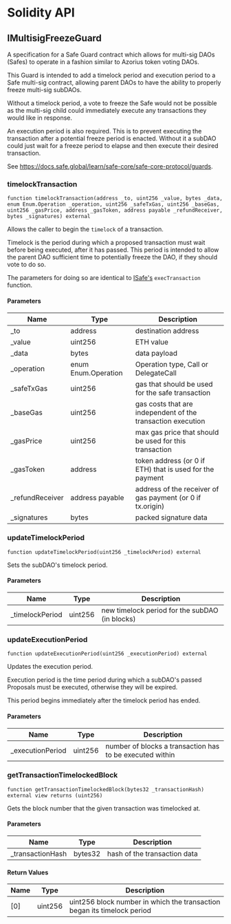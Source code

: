 # Solidity API

## IMultisigFreezeGuard

A specification for a Safe Guard contract which allows for multi-sig DAOs (Safes)
to operate in a fashion similar to Azorius token voting DAOs.

This Guard is intended to add a timelock period and execution period to a Safe
multi-sig contract, allowing parent DAOs to have the ability to properly
freeze multi-sig subDAOs.

Without a timelock period, a vote to freeze the Safe would not be possible
as the multi-sig child could immediately execute any transactions they would like
in response.

An execution period is also required. This is to prevent executing the transaction after
a potential freeze period is enacted. Without it a subDAO could just wait for a freeze
period to elapse and then execute their desired transaction.

See https://docs.safe.global/learn/safe-core/safe-core-protocol/guards.

### timelockTransaction

```solidity
function timelockTransaction(address _to, uint256 _value, bytes _data, enum Enum.Operation _operation, uint256 _safeTxGas, uint256 _baseGas, uint256 _gasPrice, address _gasToken, address payable _refundReceiver, bytes _signatures) external
```

Allows the caller to begin the `timelock` of a transaction.

Timelock is the period during which a proposed transaction must wait before being
executed, after it has passed.  This period is intended to allow the parent DAO
sufficient time to potentially freeze the DAO, if they should vote to do so.

The parameters for doing so are identical to [ISafe's](./ISafe.md) `execTransaction` function.

#### Parameters

| Name | Type | Description |
| ---- | ---- | ----------- |
| _to | address | destination address |
| _value | uint256 | ETH value |
| _data | bytes | data payload |
| _operation | enum Enum.Operation | Operation type, Call or DelegateCall |
| _safeTxGas | uint256 | gas that should be used for the safe transaction |
| _baseGas | uint256 | gas costs that are independent of the transaction execution |
| _gasPrice | uint256 | max gas price that should be used for this transaction |
| _gasToken | address | token address (or 0 if ETH) that is used for the payment |
| _refundReceiver | address payable | address of the receiver of gas payment (or 0 if tx.origin) |
| _signatures | bytes | packed signature data |

### updateTimelockPeriod

```solidity
function updateTimelockPeriod(uint256 _timelockPeriod) external
```

Sets the subDAO's timelock period.

#### Parameters

| Name | Type | Description |
| ---- | ---- | ----------- |
| _timelockPeriod | uint256 | new timelock period for the subDAO (in blocks) |

### updateExecutionPeriod

```solidity
function updateExecutionPeriod(uint256 _executionPeriod) external
```

Updates the execution period.

Execution period is the time period during which a subDAO's passed Proposals must be executed,
otherwise they will be expired.

This period begins immediately after the timelock period has ended.

#### Parameters

| Name | Type | Description |
| ---- | ---- | ----------- |
| _executionPeriod | uint256 | number of blocks a transaction has to be executed within |

### getTransactionTimelockedBlock

```solidity
function getTransactionTimelockedBlock(bytes32 _transactionHash) external view returns (uint256)
```

Gets the block number that the given transaction was timelocked at.

#### Parameters

| Name | Type | Description |
| ---- | ---- | ----------- |
| _transactionHash | bytes32 | hash of the transaction data |

#### Return Values

| Name | Type | Description |
| ---- | ---- | ----------- |
| [0] | uint256 | uint256 block number in which the transaction began its timelock period |

